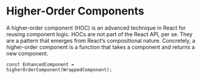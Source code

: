 <h1>Higher-Order Components</h1>

<p>A higher-order component (HOC) is an advanced technique in React for reusing component logic. HOCs are not part of the React API, per se. They are a pattern that emerges from React’s compositional nature. Concretely, a higher-order component is a function that takes a component and returns a new component.</p>

<code>const EnhancedComponent = higherOrderComponent(WrappedComponent);</code>
